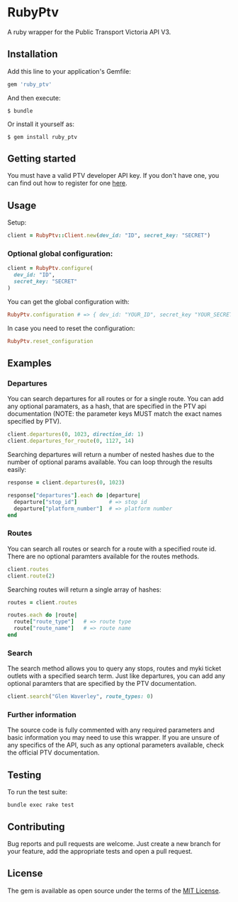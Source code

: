 # RubyPtv

A ruby wrapper for the Public Transport Victoria API V3.

## Installation

Add this line to your application's Gemfile:

```ruby
gem 'ruby_ptv'
```

And then execute:

    $ bundle

Or install it yourself as:

    $ gem install ruby_ptv

## Getting started

You must have a valid PTV developer API key. If you don't have one, you can find out how to register for one [here](https://www.ptv.vic.gov.au/about-ptv/ptv-data-and-reports/digital-products/ptv-timetable-api).

## Usage

Setup:

``` ruby
client = RubyPtv::Client.new(dev_id: "ID", secret_key: "SECRET")
```

### Optional global configuration:

``` ruby
client = RubyPtv.configure(
  dev_id: "ID",
  secret_key: "SECRET"
)
```
You can get the global configuration with:

``` ruby
RubyPtv.configuration # => { dev_id: "YOUR_ID", secret_key "YOUR_SECRET }
```

In case you need to reset the configuration:

```ruby
RubyPtv.reset_configuration
```

## Examples

### Departures

You can search departures for all routes or for a single route. You can add any optional paramaters, as a hash, that are specified in the PTV api documentation (NOTE: the parameter keys MUST match the exact names specified by PTV).

```ruby
client.departures(0, 1023, direction_id: 1)
client.departures_for_route(0, 1127, 14)
```

Searching departures will return a number of nested hashes due to the number of optional params available. You can loop through the results easily:

```ruby
response = client.departures(0, 1023)

response["departures"].each do |departure|
  departure["stop_id"]          # => stop id
  departure["platform_number"]  # => platform number
end
```

### Routes

You can search all routes or search for a route with a specified route id. There are no optional paramters available for the routes methods.

```ruby
client.routes
client.route(2)
```

Searching routes will return a single array of hashes:

```ruby
routes = client.routes

routes.each do |route|
  route["route_type"]   # => route type
  route["route_name"]   # => route name
end
```

### Search

The search method allows you to query any stops, routes and myki ticket outlets with a specified search term. Just like departures, you can add any optional paramters that are specified by the PTV documentation.

```ruby
client.search("Glen Waverley", route_types: 0)
```

### Further information

The source code is fully commented with any required parameters and basic information you may need to use this wrapper. If you are unsure of any specifics of the API, such as any optional parameters available, check the official PTV documentation.

## Testing

To run the test suite:

```
bundle exec rake test
```

## Contributing

Bug reports and pull requests are welcome. Just create a new branch for your feature, add the appropriate tests and open a pull request.


## License

The gem is available as open source under the terms of the [MIT License](http://opensource.org/licenses/MIT).

